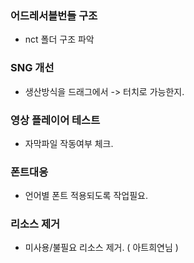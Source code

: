 
### 어드레서블번들 구조
- nct 폴더 구조 파악

### SNG 개선
- 생산방식을 드래그에서 -> 터치로 가능한지.

### 영상 플레이어 테스트
- 자막파일 작동여부 체크.

### 폰트대응
- 언어별 폰트 적용되도록 작업필요.

### 리소스 제거
- 미사용/불필요 리소스 제거. ( 아트희연님 )